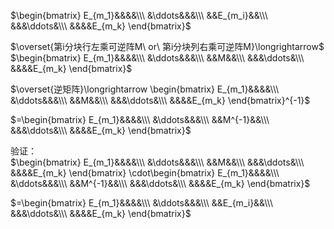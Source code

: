 $\begin{bmatrix}  
E_{m_1}&&&&\\\  
&\ddots&&&\\\  
&&E_{m_i}&&\\\  
&&&\ddots&\\\  
&&&&E_{m_k}  
\end{bmatrix}$  
  
$\overset{第i分块行左乘可逆阵M\ or\  第i分块列右乘可逆阵M}\longrightarrow$  
$\begin{bmatrix}  
E_{m_1}&&&&\\\  
&\ddots&&&\\\  
&&M&&\\\  
&&&\ddots&\\\  
&&&&E_{m_k}  
\end{bmatrix}$  
  
$\overset{逆矩阵}\longrightarrow  
\begin{bmatrix}  
E_{m_1}&&&&\\\  
&\ddots&&&\\\  
&&M&&\\\  
&&&\ddots&\\\  
&&&&E_{m_k}  
\end{bmatrix}^{-1}$  
  
$=\begin{bmatrix}  
E_{m_1}&&&&\\\  
&\ddots&&&\\\  
&&M^{-1}&&\\\  
&&&\ddots&\\\  
&&&&E_{m_k}  
\end{bmatrix}$  
  
验证：  
$\begin{bmatrix}  
E_{m_1}&&&&\\\  
&\ddots&&&\\\  
&&M&&\\\  
&&&\ddots&\\\  
&&&&E_{m_k}  
\end{bmatrix}  
\cdot\begin{bmatrix}  
E_{m_1}&&&&\\\  
&\ddots&&&\\\  
&&M^{-1}&&\\\  
&&&\ddots&\\\  
&&&&E_{m_k}  
\end{bmatrix}$  
  
$=\begin{bmatrix}  
E_{m_1}&&&&\\\  
&\ddots&&&\\\  
&&E_{m_i}&&\\\  
&&&\ddots&\\\  
&&&&E_{m_k}  
\end{bmatrix}$  

